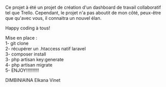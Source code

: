 Ce projet à été un projet de création d'un dashboard de travail collaboratif tel que Trello.
Cependant, le projet n'a pas aboutit de mon côté, peux-être que qu'avec vous, il connaitra un nouvel élan.

Happy coding à tous!

Mise en place :<br>
1- git clone<br>
2- récupérer un .htaccess natif laravel<br>
3- composer install<br>
3- php artisan key:generate<br>
4- php artisan migrate<br>
5- ENJOY!!!!!!!!!!

DIMBINIAINA Elkana Vinet
